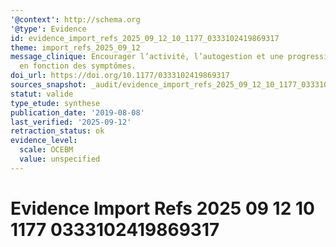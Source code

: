 ```yaml
---
'@context': http://schema.org
'@type': Evidence
id: evidence_import_refs_2025_09_12_10_1177_0333102419869317
theme: import_refs_2025_09_12
message_clinique: Encourager l’activité, l’autogestion et une progression graduée
  en fonction des symptômes.
doi_url: https://doi.org/10.1177/0333102419869317
sources_snapshot: _audit/evidence_import_refs_2025_09_12_10_1177_0333102419869317.json
statut: valide
type_etude: synthese
publication_date: '2019-08-08'
last_verified: '2025-09-12'
retraction_status: ok
evidence_level:
  scale: OCEBM
  value: unspecified
---
```

# Evidence Import Refs 2025 09 12 10 1177 0333102419869317

